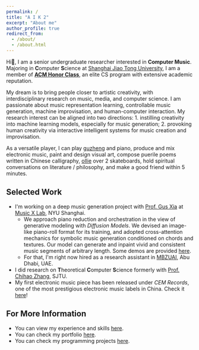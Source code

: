 ```yaml
---
permalink: /
title: "A I K 2"
excerpt: "About me"
author_profile: true
redirect_from: 
  - /about/
  - /about.html
---
```


Hi👋, I am a senior undergraduate researcher interested in **Computer Music**. Majoring in **C**omputer **S**cience at [Shanghai Jiao Tong University](https://en.sjtu.edu.cn/), I am a member of [**ACM Honor Class**](https://acm.sjtu.edu.cn/home), an elite CS program with extensive academic reputation.

My dream is to bring people closer to artistic creativity, with interdisciplinary research on music, media, and computer science. I am passionate about music representation learning, controllable music generation, machine improvisation, and human-computer interaction. My research interest can be aligned into two directions: 1. instilling creativity into machine learning models, especially for music generation; 2. provoking human creativity via interactive intelligent systems for music creation and improvisation.

As a versatile player, I can play [guzheng](https://en.wikipedia.org/wiki/Guzheng) and piano, produce and mix electronic music, paint and design visual art, compose puerile poems written in Chinese calligraphy, [ollie](https://en.wikipedia.org/wiki/Ollie_(skateboarding)) over 2 skateboards, hold spiritual conversations on literature / philosophy, and make a good friend within 5 minutes.

## Selected Work

- I'm working on a deep music generation project with [Prof. Gus Xia](https://www.cs.cmu.edu/~gxia/) at [Music X Lab](http://www.musicxlab.com), NYU Shanghai.
    - We approach piano reduction and orchestration in the view of generative modeling with *Diffusion Models*. We devised an image-like piano-roll format for its training, and adopted cross-attention mechanics for symbolic music generation conditioned on chords and textures. Our model can generate and inpaint vivid and consistent music segments of arbitrary length. Some demos are provided [here](/publications/piano-roll-diffusion).
    - For that, I'm right now hired as a research assistant in [MBZUAI](https://mbzuai.ac.ae/), Abu Dhabi, UAE.
- I did research on **T**heoretical **C**omputer **S**cience formerly with [Prof. Chihao Zhang](http://chihaozhang.com), SJTU.
- My first electronic music piece has been released under *CEM Records*, one of the most prestigious electronic music labels in China. Check it [here](/portfolio/sunset-sea/)!

## For More Information

- You can view my experience and skills [here](/cv/).
- You can check my portfolio [here](/portfolio/).
- You can check my programming projects [here](/projects/).
